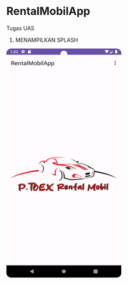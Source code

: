 # RentalMobilApp
 Tugas UAS

1. MENAMPILKAN SPLASH

 <img src = "https://github.com/RetyaPutri/RentalMobilAppUas/blob/master/SPLASH.png" width = "300" height = "600">
